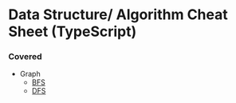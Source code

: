 # Data Structure/ Algorithm Cheat Sheet (TypeScript)

### Covered
- Graph
  - [BFS](https://github.com/hlchanad/dsa-cheatsheet-ts/blob/master/src/graph.ts#L36) 
  - [DFS](https://github.com/hlchanad/dsa-cheatsheet-ts/blob/master/src/graph.ts#L4)
